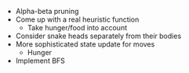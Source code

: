 * Alpha-beta pruning
* Come up with a real heuristic function
	* Take hunger/food into account
* Consider snake heads separately from their bodies
* More sophisticated state update for moves
	* Hunger
* Implement BFS
